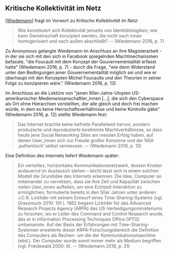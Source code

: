 ## Kritische Kollektivität im Netz

[[Wiedemann]] fragt im Vorwort zu _Kritische Kollektivität im Netz_: 
> Wie konstituiert sich Kollektivität jenseits von Identitätslogiken; wie kann Gemeinschaft konzipiert werden, die nicht nach innen homogenisiert und nach außen abschließt?
> -- (Wiedemann 2016, p. 7)

Zu Anonymous gelangte Wiedemann im Anschluss an ihre Magisterarbeit - in der sie sich mit den sich in Facebook spiegelnden Machtmechanismen befasste, "die Foucault mit dem Konzept der Gouvernementalität erfasst hatte" (Wiedemann 2016, p. 7) - durch die Frage, "wie denn Widerstand unter den Bedingungen jener Gouvernementalität möglich sei und wie er überhaupt mit den Konzepten Michel Foucaults und den Theorien in seiner Folge zu konzipieren wäre." (Wiedemann 2016, p. 13)

Im Anschluss an die Lektüre von "jenen 90er-Jahre-Utopien US-amerikanischer Medienwissenschaftler_innen […], die sich den Cyberspace als Ort ohne Hierarchien vorstellten, der alle gleich und doch frei machen würde, in dem es keine Herrschaftsverhältnisse und keine Kontrolle gäbe" (Wiedemann 2016, p. 12) stellte Wiedemann fest:

> Das Internet brachte keine befreite Parallelwelt hervor, sondern produzierte und reproduzierte bestimmte Machtverhältnisse, so dass heute jene Social Networking Sites am meisten Erfolg haben, auf denen User_innen sich zur Freude großer Konzerne und der NSA ‚authentisch‘ selbst vermessen.
> -- (Wiedemann 2016, p. 13)

Eine Definition des Internets liefert Wiedemann später: 

> Ein verteiltes, horizontales Kommunikationsnetzwerk, dessen Knoten andauernd im Austausch stehen – leicht lässt sich in einem solchen Modell die Grundidee des Internets erkennen. Die Idee, Computer so miteinander zu vernetzen, dass sie ihre Zeit und Kapazität zwischen vielen User_innen aufteilen, um eine Echtzeit-Interaktion zu ermöglichen, formulierte bereits in den 50er Jahren unter anderen J.C.R. Licklider mit seinem Entwurf eines Time-Sharing-Systems (vgl. Grassmuck 2010: 10f.). 1962 begann Licklider für das Advanced Research Projects Agency (ARPA) des US-Verteidigungsministeriums zu forschen, wo er Leiter des Command and Control Research wurde, das er in Information Processing Techniques Office (IPTO) umbenannte. Auf der Basis der Erfahrungen mit Time-Sharing-Systemen erweiterte dieser ARPA-Forschungsbereich die Definition des Computers als Rechen- um die der Kommunikationsmaschine (ebd.). Der Computer wurde somit immer mehr als Medium begriffen (vgl. Friedewald 2000: 9).
> -- (Wiedemann 2016, p. 31)

[//begin]: # "Autogenerated link references for markdown compatibility"
[Wiedemann]: docs/Wiedemann.md "Carolin Wiedemann"
[//end]: # "Autogenerated link references"